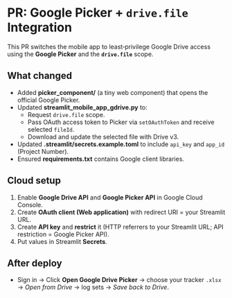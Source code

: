 
# PR: Google Picker + `drive.file` Integration

This PR switches the mobile app to least‑privilege Google Drive access using the **Google Picker** and the **`drive.file`** scope.

## What changed
- Added **picker_component/** (a tiny web component) that opens the official Google Picker.
- Updated **streamlit_mobile_app_gdrive.py** to:
  - Request `drive.file` scope.
  - Pass OAuth access token to Picker via `setOAuthToken` and receive selected `fileId`.
  - Download and update the selected file with Drive v3.
- Updated **.streamlit/secrets.example.toml** to include `api_key` and `app_id` (Project Number).
- Ensured **requirements.txt** contains Google client libraries.

## Cloud setup
1. Enable **Google Drive API** and **Google Picker API** in Google Cloud Console.
2. Create **OAuth client (Web application)** with redirect URI = your Streamlit URL.
3. Create **API key** and **restrict** it (HTTP referrers to your Streamlit URL; API restriction = Google Picker API).
4. Put values in Streamlit **Secrets**.

## After deploy
- Sign in → Click **Open Google Drive Picker** → choose your tracker `.xlsx` → *Open from Drive* → log sets → *Save back to Drive*.
